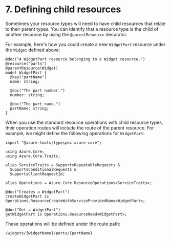 # 7. Defining child resources

Sometimes your resource types will need to have child resources that relate to their parent types. You can identify that a resource type is the child of another resource by using the `@parentResource` decorator.

For example, here's how you could create a new `WidgetPart` resource under the `Widget` defined above:

```typespec
@doc("A WidgetPart resource belonging to a Widget resource.")
@resource("parts")
@parentResource(Widget)
model WidgetPart {
  @key("partName")
  name: string;

  @doc("The part number.")
  number: string;

  @doc("The part name.")
  partName: string;
}
```

When you use the standard resource operations with child resource types, their operation routes will include the route of the parent resource. For example, we might define the following operations for `WidgetPart`:

```typespec
import "@azure-tools/typespec-azure-core";

using Azure.Core;
using Azure.Core.Traits;

alias ServiceTraits = SupportsRepeatableRequests &
  SupportsConditionalRequests &
  SupportsClientRequestId;

alias Operations = Azure.Core.ResourceOperations<ServiceTraits>;

@doc("Creates a WidgetPart")
createWidgetPart is Operations.ResourceCreateWithServiceProvidedName<WidgetPart>;

@doc("Get a WidgetPart")
getWidgetPart is Operations.ResourceRead<WidgetPart>;
```

These operations will be defined under the route path:

```
/widgets/{widgetName}/parts/{partName}
```
